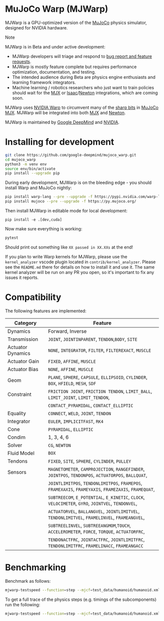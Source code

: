 # MuJoCo Warp (MJWarp)

MJWarp is a GPU-optimized version of the [MuJoCo](https://github.com/google-deepmind/mujoco) physics simulator, designed for NVIDIA hardware.

> [!NOTE]
> MJWarp is in Beta and under active development:
> * MJWarp developers will triage and respond to [bug report and feature requests](https://github.com/google-deepmind/mujoco_warp/issues).
> * MJWarp is mostly feature complete but requires performance optimization, documentation, and testing.
> * The intended audience during Beta are physics engine enthusiasts and learning framework integrators.
> * Machine learning / robotics researchers who just want to train policies should wait for the [MJX](https://mujoco.readthedocs.io/en/stable/mjx.html) or [Isaac](https://isaac-sim.github.io/IsaacLab/main/index.html)/[Newton](https://github.com/newton-physics/newton) integrations, which are coming soon.

MJWarp uses [NVIDIA Warp](https://github.com/NVIDIA/warp) to circumvent many of the [sharp bits](https://mujoco.readthedocs.io/en/stable/mjx.html#mjx-the-sharp-bits) in [MuJoCo MJX](https://mujoco.readthedocs.io/en/stable/mjx.html#). MJWarp will be integrated into both [MJX](https://mujoco.readthedocs.io/en/stable/mjx.html) and [Newton](https://github.com/newton-physics/newton).

MJWarp is maintained by [Google DeepMind](https://deepmind.google/) and [NVIDIA](https://www.nvidia.com/).

# Installing for development

```bash
git clone https://github.com/google-deepmind/mujoco_warp.git
cd mujoco_warp
python3 -m venv env
source env/bin/activate
pip install --upgrade pip
```

During early development, MJWarp is on the bleeding edge - you should install Warp and MuJoCo nightly:

```bash
pip install warp-lang --pre --upgrade -f https://pypi.nvidia.com/warp-lang/
pip install mujoco --pre --upgrade -f https://py.mujoco.org/
```

Then install MJWarp in editable mode for local development:

```
pip install -e .[dev,cuda]
```

Now make sure everything is working:

```bash
pytest
```

Should print out something like `XX passed in XX.XXs` at the end!

If you plan to write Warp kernels for MJWarp, please use the `kernel_analyzer` vscode plugin located in `contrib/kernel_analyzer`.
Please see the `README.md` there for details on how to install it and use it.  The same kernel analyzer will be run on any PR
you open, so it's important to fix any issues it reports.

# Compatibility

The following features are implemented:

| Category          | Feature                                                                                                  |
| ----------------- | ---------------------------------------------------------------------------------------------------------|
| Dynamics          | Forward, Inverse                                                                                         |
| Transmission      | `JOINT`, `JOINTINPARENT`, `TENDON`,`BODY`, `SITE`                                                        |
| Actuator Dynamics | `NONE`, `INTEGRATOR`, `FILTER`, `FILTEREXACT`, `MUSCLE`                                                  |
| Actuator Gain     | `FIXED`, `AFFINE`, `MUSCLE`                                                                              |
| Actuator Bias     | `NONE`, `AFFINE`, `MUSCLE`                                                                               |
| Geom              | `PLANE`, `SPHERE`, `CAPSULE`, `ELLIPSOID`, `CYLINDER`, `BOX`, `HFIELD`, `MESH`, `SDF`                    |
| Constraint        | `FRICTION JOINT`, `FRICTION TENDON`, `LIMIT_BALL`, `LIMIT_JOINT`, `LIMIT_TENDON`,                        |
|                   | `CONTACT_PYRAMIDAL`, `CONTACT_ELLIPTIC`                                                                  |
| Equality          | `CONNECT`, `WELD`, `JOINT`, `TENDON`                                                                     |
| Integrator        | `EULER`, `IMPLICITFAST`, `RK4`                                                                           |
| Cone              | `PYRAMIDAL`, `ELLIPTIC`                                                                                  |
| Condim            | 1, 3, 4, 6                                                                                               |
| Solver            | `CG`, `NEWTON`                                                                                           |
| Fluid Model       | `BOX`                                                                                                    |
| Tendons           | `FIXED`, `SITE`, `SPHERE`, `CYLINDER`, `PULLEY`                                                          |
| Sensors           | `MAGNETOMETER`, `CAMPROJECTION`, `RANGEFINDER`, `JOINTPOS`, `TENDONPOS`, `ACTUATORPOS`, `BALLQUAT`,      |
|                   | `JOINTLIMITPOS`, `TENDONLIMITPOS`, `FRAMEPOS`, `FRAMEXAXIS`, `FRAMEYAXIS`, `FRAMEZAXIS`, `FRAMEQUAT`,    |
|                   | `SUBTREECOM`, `E_POTENTIAL`, `E_KINETIC`, `CLOCK`, `VELOCIMETER`, `GYRO`, `JOINTVEL`, `TENDONVEL`,       |
|                   | `ACTUATORVEL`, `BALLANGVEL`, `JOINTLIMITVEL`, `TENDONLIMITVEL`, `FRAMELINVEL`, `FRAMEANGVEL`,            |
|                   | `SUBTREELINVEL`, `SUBTREEANGMOM`,`TOUCH`, `ACCELEROMETER`, `FORCE`, `TORQUE`, `ACTUATORFRC`,             |
|                   | `TENDONACTFRC`, `JOINTACTFRC`, `JOINTLIMITFRC`, `TENDONLIMITFRC`, `FRAMELINACC`, `FRAMEANGACC`           |

# Benchmarking

Benchmark as follows:

```bash
mjwarp-testspeed --function=step --mjcf=test_data/humanoid/humanoid.xml --batch_size=8192
```

To get a full trace of the physics steps (e.g. timings of the subcomponents) run the following:

```bash
mjwarp-testspeed --function=step --mjcf=test_data/humanoid/humanoid.xml --batch_size=8192 --event_trace=True
```

